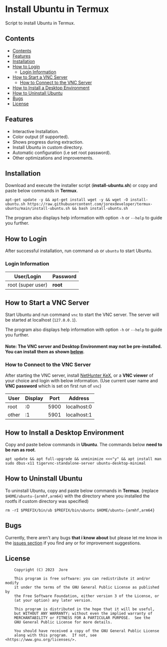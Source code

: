 # Install Ubuntu in Termux

Script to install Ubuntu in Termux.

## Contents

- [Contents](#contents)
- [Features](#features)
- [Installation](#installation)
- [How to Login](#how-to-login)
  - [Login Information](#login-information)
- [How to Start a VNC Server](#how-to-start-a-vnc-server)
  - [How to Connect to the VNC Server](#how-to-connect-to-the-vnc-server)
- [How to Install a Desktop Environment](#how-to-install-a-desktop-environment)
- [How to Uninstall Ubuntu](#how-to-uninstall-ubuntu)
- [Bugs](#bugs)
- [License](#license)

## Features

 - Interactive Installation.
 - Color output (if supported).
 - Shows progress during extraction.
 - Install Ubuntu in custom directory.
 - Automatic configuration (i.e set root password).
 - Other optimizations and improvements.

## Installation

Download and execute the installer script (**install-ubuntu.sh**) or copy and paste below commands in **Termux**.

```
apt-get update -y && apt-get install wget -y && wget -O install-ubuntu.sh https://raw.githubusercontent.com/jorexdeveloper/termux-ubuntu/main/install-ubuntu.sh && bash install-ubuntu.sh
```

The program also displays help information with option `-h` or `--help` to guide you further.

## How to Login

After successful installation, run command `ub` or `ubuntu` to start Ubuntu.

### Login Information

| User/Login         | Password |
|--------------------|----------|
| root (super user)  | **root** |

## How to Start a VNC Server

Start Ubuntu and run command `vnc` to start the VNC server. The server will be started at localhost (`127.0.0.1`).

The program also displays help information with option `-h` or `--help` to guide you further.

#### Note: The **VNC server** and **Desktop Environment** may not be pre-installed. You can install them as shown [below](#how-to-install-a-desktop-environment).

### How to Connect to the VNC Server

After starting the VNC server, install [NetHunter KeX](https://store.nethunter.com/en/packages/com.offsec.nethunter.kex/), or a **VNC viewer** of your choice and login with below information. (Use current user name and **VNC password** which is set on first run of `vnc`)

| User  | Display  | Port | Address     |
|-------|----------|------|-------------|
| root  | :0       | 5900 | localhost:0 |
| other | :1       | 5901 | localhost:1 |

## How to Install a Desktop Environment

Copy and paste below commands in **Ubuntu**. The commands below **need to be run as root**.

```
apt update && apt full-upgrade && unminimize <<<"y" && apt install man sudo dbus-x11 tigervnc-standalone-server ubuntu-desktop-minimal
```

## How to Uninstall Ubuntu

To uninstall Ubuntu, copy and paste below commands in **Termux**. (replace `$HOME/ubuntu-{armhf,arm64}` with the directory where you installed the rootfs if custom directory was specified)

```
rm -rI $PREFIX/bin/ub $PREFIX/bin/ubuntu $HOME/ubuntu-{armhf,arm64}
```

## Bugs

Currently, there aren't any bugs **that i know about** but please let me know in the [issues section][i0] if you find any or for improvement suggestions.

## License

```
    Copyright (C) 2023  Jore

    This program is free software: you can redistribute it and/or modify
    it under the terms of the GNU General Public License as published by
    the Free Software Foundation, either version 3 of the License, or
    (at your option) any later version.

    This program is distributed in the hope that it will be useful,
    but WITHOUT ANY WARRANTY; without even the implied warranty of
    MERCHANTABILITY or FITNESS FOR A PARTICULAR PURPOSE.  See the
    GNU General Public License for more details.

    You should have received a copy of the GNU General Public License
    along with this program.  If not, see <https://www.gnu.org/licenses/>.
```

[i0]: https://github.com/jorexdeveloper/termux-ubuntu/issues

